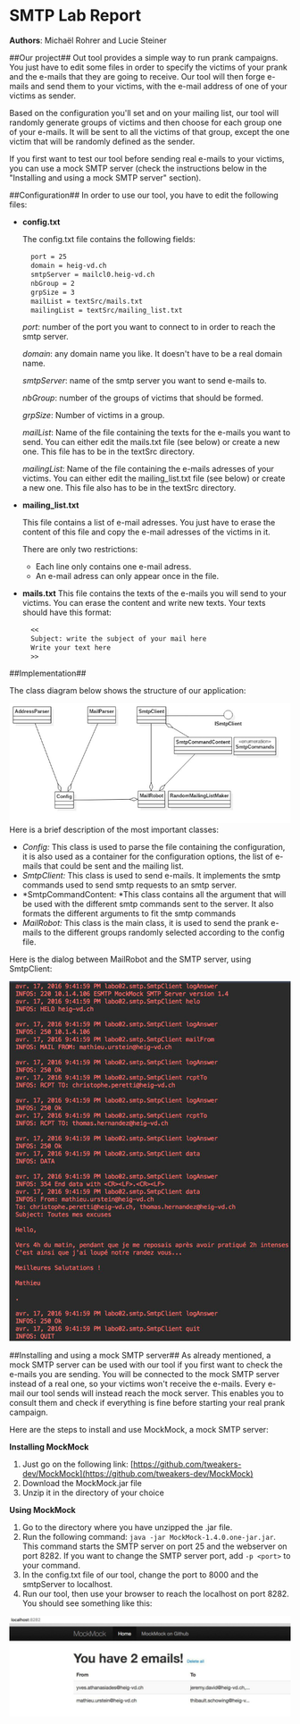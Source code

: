 # SMTP Lab Report #

**Authors**: Michaël Rohrer and Lucie Steiner

##Our project##
Out tool provides a simple way to run prank campaigns. You just have to edit some files in order to specify the victims of your prank and the e-mails that they are going to receive. Our tool will then forge e-mails and send them to your victims, with the e-mail address of one of your victims as sender.

Based on the configuration you'll set and on your mailing list, our tool will randomly generate groups of victims and then choose for each group one of your e-mails. It will be sent to all the victims of that group, except the one victim that will be randomly defined as the sender. 

If you first want to test our tool before sending real e-mails to your victims, you can use a mock SMTP server (check the instructions below in the "Installing and using a mock SMTP server" section).



##Configuration##
In order to use our tool, you have to edit the following files:

- **config.txt**

	The config.txt file contains the following fields: 
	
	    port = 25  
	    domain = heig-vd.ch
	    smtpServer = mailcl0.heig-vd.ch
	    nbGroup = 2
	    grpSize = 3
		mailList = textSrc/mails.txt
		mailingList = textSrc/mailing_list.txt
	
	*port*: number of the port you want to connect to in order to reach the smtp server.
	
	*domain*: any domain name you like. It doesn't have to be a real domain name.
	
	*smtpServer*: name of the smtp server you want to send e-mails to.
	
	*nbGroup*: number of the groups of victims that should be formed.
	
	*grpSize*: Number of victims in a group.
	
	*mailList*: Name of the file containing the texts for the e-mails you want to send. You can either edit the mails.txt file  (see below) or create a new one. This file has to be in the textSrc directory.

	*mailingList*: Name of the file containing the e-mails adresses of your victims. You can either edit the mailing_list.txt file (see below) or create a new one. This file also has to be in the textSrc directory.

- **mailing_list.txt**

	This file contains a list of e-mail adresses. You just have to erase the content of this file and copy the e-mail adresses of the victims in it. 

	There are only two restrictions: 
	- Each line only contains one e-mail adress.
	- An e-mail adress can only appear once in the file.
	 

- **mails.txt**
	This file contains the texts of the e-mails you will send to your victims. You can erase the content and write new texts. Your texts should have this format:

		<<
		Subject: write the subject of your mail here
		Write your text here
		>>

##Implementation##

The class diagram below shows the structure of our application:

![](figures/classDiagram.jpg)
Here is a brief description of the most important classes:

- *Config:* This class is used to parse the file containing the configuration, it is also used as a container for the configuration options, the list of e-mails that could be sent and the mailing list.
- *SmtpClient:* This class is used to send e-mails. It implements the smtp commands used to send smtp requests to an smtp server.
- *SmtpCommandContent: *This class contains all the argument that will be used with the different smtp commands sent to the server. It also formats the different arguments to fit the smtp commands
- *MailRobot:* This class is the main class, it is used to send the prank e-mails to the different groups randomly selected according to the config file.

Here is the dialog between MailRobot and the SMTP server, using SmtpClient:

![](figures/dialog.jpg)

##Installing and using a mock SMTP server##
As already mentioned, a mock SMTP server can be used with our tool if you first want to check the e-mails you are sending. You will be connected to the mock SMTP server instead of a real one, so your victims won't receive the e-mails. Every e-mail our tool sends will instead reach the mock server. This enables you to consult them and check if everything is fine before starting your real prank campaign. 

Here are the steps to install and use MockMock, a mock SMTP server:

**Installing MockMock**

1. Just go on the following link: [https://github.com/tweakers-dev/MockMock](https://github.com/tweakers-dev/MockMock)
2.  Download the MockMock.jar file
3.  Unzip it in the directory of your choice

**Using MockMock**

1. Go to the directory where you have unzipped the .jar file.
2. Run the following command: `java -jar MockMock-1.4.0.one-jar.jar`. This command starts the SMTP server on port 25 and the webserver on port 8282. If you want to change the SMTP server port, add `-p <port>` to your command. 
3. In the config.txt file of our tool, change the port to 8000 and the smtpServer to localhost.
4. Run our tool, then use your browser to reach the localhost on port 8282. You should see something like this:

![](figures/mockMock.jpg)


